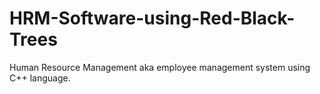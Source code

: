 # HRM-Software-using-Red-Black-Trees
Human Resource Management aka employee management system using C++ language.
